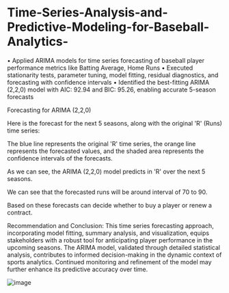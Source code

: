 # Time-Series-Analysis-and-Predictive-Modeling-for-Baseball-Analytics-


•	Applied ARIMA models for time series forecasting of baseball player performance metrics like Batting Average, Home Runs
•	Executed stationarity tests, parameter tuning, model fitting, residual diagnostics, and forecasting with confidence intervals
•	Identified the best-fitting ARIMA (2,2,0) model with AIC: 92.94 and BIC: 95.26, enabling accurate 5-season forecasts 


Forecasting for ARIMA (2,2,0)

Here is the forecast for the next 5 seasons, along with the original 'R' (Runs) time series:

 

The blue line represents the original 'R' time series, the orange line represents the forecasted values, and the shaded area represents the confidence intervals of the forecasts.

As we can see, the ARIMA (2,2,0) model predicts in 'R' over the next 5 seasons.

We can see that the forecasted runs will be around interval of 70 to 90. 

Based on these forecasts can decide whether to buy a player or renew a contract.



Recommendation and Conclusion: This time series forecasting approach, incorporating model fitting, summary analysis, and visualization, equips stakeholders with a robust tool for anticipating player performance in the upcoming seasons. The ARIMA model, validated through detailed statistical analysis, contributes to informed decision-making in the dynamic context of sports analytics. Continued monitoring and refinement of the model may further enhance its predictive accuracy over time.
























![image](https://github.com/sam-creator7/Time-Series-Analysis-and-Predictive-Modeling-for-Baseball-Analytics-/assets/59567630/22cb32cd-53e4-42b1-81bb-7ecf2613c8fb)
